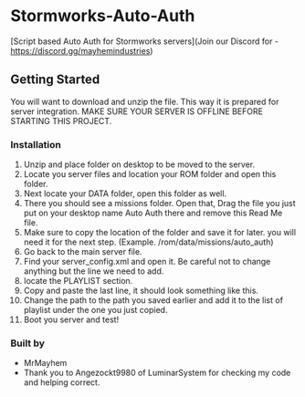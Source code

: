 # Stormworks-Auto-Auth
[Script based Auto Auth for Stormworks servers](Join our Discord for - https://discord.gg/mayhemindustries)

<!-- GETTING STARTED -->
## Getting Started

You will want to download and unzip the file. This way it is prepared for server integration. 
MAKE SURE YOUR SERVER IS OFFLINE BEFORE STARTING THIS PROJECT.

### Installation

1. Unzip and place folder on desktop to be moved to the server.
2. Locate you server files and location your ROM folder and open this folder.
3. Next locate your DATA folder, open this folder as well. 
4. There you should see a missions folder. Open that, Drag the file you just put on your desktop name Auto Auth there and remove this 
   Read Me file. 
5. Make sure to copy the location of the folder and save it for later. you will need it for the next step. 
   (Example. /rom/data/missions/auto_auth)
6. Go back to the main server file. 
7. Find your server_config.xml and open it. Be careful not to change anything but the line we need to add.
8. locate the PLAYLIST section. 
9. Copy and paste the last line, it should look something like this. <path path="rom/data/missions/default_oil_survey"/>
10. Change the path to the path you saved earlier and add it to the list of playlist under the one you just copied.
11. Boot you server and test! 

### Built by

* MrMayhem
* Thank you to Angezockt9980 of LuminarSystem for checking my code and helping correct. 
